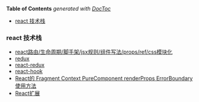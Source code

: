 <!-- START doctoc generated TOC please keep comment here to allow auto update -->
<!-- DON'T EDIT THIS SECTION, INSTEAD RE-RUN doctoc TO UPDATE -->
**Table of Contents**  *generated with [DocToc](https://github.com/thlorenz/doctoc)*

- [react 技术栈](#react-%E6%8A%80%E6%9C%AF%E6%A0%88)

<!-- END doctoc generated TOC please keep comment here to allow auto update -->

<!--
 * @Author: mrzou
 * @Date: 2021-05-07 14:18:48
 * @LastEditors: mrzou
 * @LastEditTime: 2021-05-11 13:01:21
 * @Description: file content
-->
### react 技术栈

- [react路由/生命周期/脚手架/jsx规则/组件写法/props/ref/css模块化](react-note.md)
- [redux](redux.md)
- [react-redux](react-redux.md)
- [react-hook](react-hook.md)
- [React的 Fragment Context PureComponent renderProps ErrorBoundary使用方法](React的Fragment和Context和PureComponent和renderProps和ErrorBoundary使用方法.md)
- [React扩展](React扩展.md)
